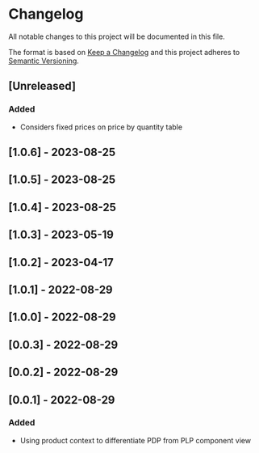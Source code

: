 # Changelog

All notable changes to this project will be documented in this file.

The format is based on [Keep a Changelog](http://keepachangelog.com/en/1.0.0/)
and this project adheres to [Semantic Versioning](http://semver.org/spec/v2.0.0.html).

## [Unreleased]

### Added

- Considers fixed prices on price by quantity table

## [1.0.6] - 2023-08-25

## [1.0.5] - 2023-08-25

## [1.0.4] - 2023-08-25

## [1.0.3] - 2023-05-19

## [1.0.2] - 2023-04-17

## [1.0.1] - 2022-08-29

## [1.0.0] - 2022-08-29

## [0.0.3] - 2022-08-29

## [0.0.2] - 2022-08-29

## [0.0.1] - 2022-08-29

### Added

- Using product context to differentiate PDP from PLP component view
